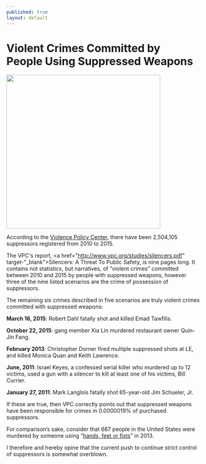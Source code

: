 ```yaml
---
published: true
layout: default
---
```

<h1>Violent Crimes Committed by<br />People Using Suppressed Weapons</h1>
<p><img class="right" width="400px" src="https://nselby.github.io/assets/img/VPC_cover.png" /></p>

According to the <a href="http://www.vpc.org" target="_blank">Violence Policy Center</a>, there have been 2,504,105 suppressors registered from 2010 to 2015. 

The VPC's report, <a href="http://www.vpc.org/studies/silencers.pdf" target-"_blank">Silencers: A Threat To Public Safety</a>, is nine pages long. It contains not statistics, but narratives, of “violent crimes” committed between 2010 and 2015 by people with suppressed weapons, however three of the nine listed scenarios are the crime of possession of suppressors. 

The remaining six crimes described in five scenarios are truly violent crimes committed with suppressed weapons: 

<strong>March 16, 2015</strong>: Robert Dahl fatally shot and killed Emad Tawfilis.

<strong>October 22, 2015</strong>: gang member Xia Lin murdered restaurant owner Quin-Jin Fang.

<strong>February 2013</strong>: Christopher Dorner fired multiple suppressed shots at LE, and killed Monica Quan and Keith Lawrence.

<strong>June, 2011</strong>: Israel Keyes, a confessed serial killer who murdered up to 12 victims, used a gun with a silencer to kill at least one of his victims, Bill Currier.

<strong>January 27, 2011</strong>:  Mark Langlois fatally shot 65-year-old Jim Schueler, Jr. 

If these are true, then VPC correctly points out that suppressed weapons have been responsible for crimes in 0.0000019% of purchased suppressors. 

For comparison’s sake, consider that 687 people in the United States were murdered by someone using “<a href="https://ucr.fbi.gov/crime-in-the-u.s/2013/crime-in-the-u.s.-2013/offenses-known-to-law-enforcement/expanded-homicide/expanded_homicide_data_table_8_murder_victims_by_weapon_2009-2013.xls" target="_blank">hands, feet or fists</a>” in 2013. 

I therefore and hereby opine that the current push to continue strict control of suppressors is somewhat overblown.


